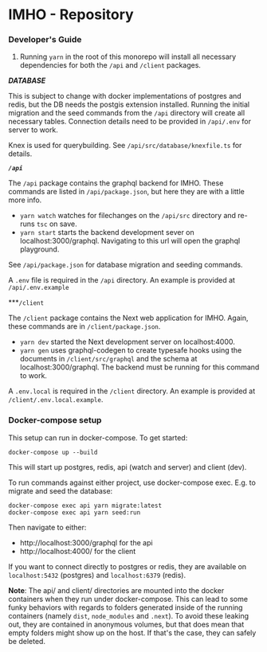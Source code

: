 # IMHO - Repository

### Developer's Guide

1. Running `yarn` in the root of this monorepo will install all necessary dependencies for both the `/api` and `/client` packages.

***DATABASE***

This is subject to change with docker implementations of postgres and redis, but the DB needs the postgis extension installed. Running the initial migration and the seed commands from the `/api` directory will create all necessary tables. Connection details need to be provided in `/api/.env` for server to work.

Knex is used for querybuilding. See `/api/src/database/knexfile.ts` for details.

***`/api`***

The `/api` package contains the graphql backend for IMHO. These commands are listed in `/api/package.json`, but here they are with a little more info.

- `yarn watch` watches for filechanges on the `/api/src` directory and re-runs `tsc` on save.
- `yarn start` starts the backend development sever on localhost:3000/graphql. Navigating to this url will open the graphql playground.

See `/api/package.json` for database migration and seeding commands.

A `.env` file is required in the `/api` directory. An example is provided at `/api/.env.example`

***`/client`

The `/client` package contains the Next web application for IMHO. Again, these commands are in `/client/package.json`.

- `yarn dev` started the Next development server on localhost:4000.
- `yarn gen` uses graphql-codegen to create typesafe hooks using the documents in `/client/src/graphql` and the schema at localhost:3000/graphql. The backend must be running for this command to work.

A `.env.local` is required in the `/client` directory. An example is provided at `/client/.env.local.example`.


### Docker-compose setup

This setup can run in docker-compose. To get started:
```
docker-compose up --build
```
This will start up postgres, redis, api (watch and server) and client (dev).

To run commands against either project, use docker-compose exec. E.g. to migrate and seed the database:
```
docker-compose exec api yarn migrate:latest
docker-compose exec api yarn seed:run
```
Then navigate to either:
* http://localhost:3000/graphql for the api
* http://localhost:4000/ for the client

If you want to connect directly to postgres or redis, they are available on `localhost:5432` (postgres) and `localhost:6379` (redis).


**Note**: The api/ and client/ directories are mounted into the docker containers when they run under docker-compose. This can lead to some funky behaviors with regards to folders generated inside of the running containers (namely `dist`, `node_modules` and `.next`). To avoid these leaking out, they are contained in anonymous volumes, but that does mean that empty folders might show up on the host. If that's the case, they can safely be deleted.